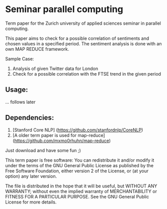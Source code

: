 Seminar parallel computing
==========================

Term paper for the Zurich university of applied sciences seminar in parallel computing.

This paper aims to check for a possible correlation of sentiments and chosen values in a specified period.
The sentiment analysis is done with an own MAP REDUCE framework. 

Sample Case:
1. Analysis of given Twitter data for London
2. Check for a possible correlation with the FTSE trend in the given period

Usage:
-------------
... follows later


Dependencies:
-------------

1. [Stanford Core NLP] (https://github.com/stanfordnlp/CoreNLP)
2. [A older term paper is used for map-reduce] (https://github.com/mxmo0rhuhn/map-reduce)


Just download and have some fun ;)


This term paper is free software: You can redistribute it and/or modify it under the terms of the GNU General Public License as published by the Free Software Foundation, either version 2 of the License, or (at your option) any later version.

The file is distributed in the hope that it will be useful, but WITHOUT ANY WARRANTY; without even the implied warranty of MERCHANTABILITY or FITNESS FOR A PARTICULAR PURPOSE. See the GNU General Public License for more details.
